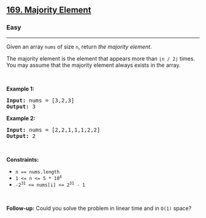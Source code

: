 <h2><a href="https://leetcode.com/problems/majority-element/">169. Majority Element</a></h2><h3>Easy</h3><hr><div style="user-select: auto;"><p style="user-select: auto;">Given an array <code style="user-select: auto;">nums</code> of size <code style="user-select: auto;">n</code>, return <em style="user-select: auto;">the majority element</em>.</p>

<p style="user-select: auto;">The majority element is the element that appears more than <code style="user-select: auto;">⌊n / 2⌋</code> times. You may assume that the majority element always exists in the array.</p>

<p style="user-select: auto;">&nbsp;</p>
<p style="user-select: auto;"><strong style="user-select: auto;">Example 1:</strong></p>
<pre style="user-select: auto;"><strong style="user-select: auto;">Input:</strong> nums = [3,2,3]
<strong style="user-select: auto;">Output:</strong> 3
</pre><p style="user-select: auto;"><strong style="user-select: auto;">Example 2:</strong></p>
<pre style="user-select: auto;"><strong style="user-select: auto;">Input:</strong> nums = [2,2,1,1,1,2,2]
<strong style="user-select: auto;">Output:</strong> 2
</pre>
<p style="user-select: auto;">&nbsp;</p>
<p style="user-select: auto;"><strong style="user-select: auto;">Constraints:</strong></p>

<ul style="user-select: auto;">
	<li style="user-select: auto;"><code style="user-select: auto;">n == nums.length</code></li>
	<li style="user-select: auto;"><code style="user-select: auto;">1 &lt;= n &lt;= 5 * 10<sup style="user-select: auto;">4</sup></code></li>
	<li style="user-select: auto;"><code style="user-select: auto;">-2<sup style="user-select: auto;">31</sup> &lt;= nums[i] &lt;= 2<sup style="user-select: auto;">31</sup> - 1</code></li>
</ul>

<p style="user-select: auto;">&nbsp;</p>
<strong style="user-select: auto;">Follow-up:</strong> Could you solve the problem in linear time and in <code style="user-select: auto;">O(1)</code> space?</div>